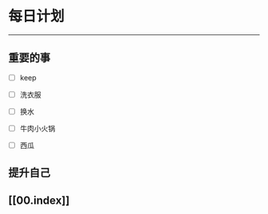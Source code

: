 
# 每日计划
---
## 重要的事

- [ ]   keep
- [ ]  洗衣服
- [ ] 换水
- [ ] 牛肉小火锅
- [ ] 西瓜



## 提升自己

  



## [[00.index]]










